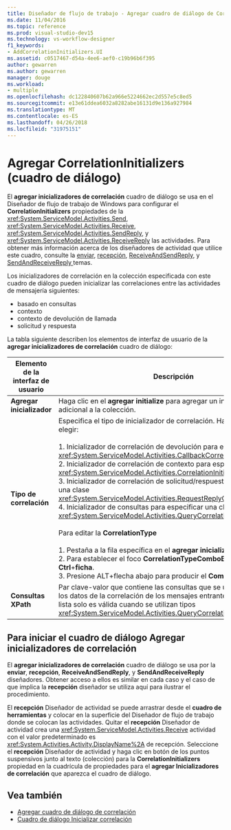 ```yaml
---
title: Diseñador de flujo de trabajo - Agregar cuadro de diálogo de CorrelationInitializers
ms.date: 11/04/2016
ms.topic: reference
ms.prod: visual-studio-dev15
ms.technology: vs-workflow-designer
f1_keywords:
- AddCorrelationInitializers.UI
ms.assetid: c0517467-d54a-4ee6-aef0-c19b96b6f395
author: gewarren
ms.author: gewarren
manager: douge
ms.workload:
- multiple
ms.openlocfilehash: dc122840607b62a966e5224662ec2d557e5c8ed5
ms.sourcegitcommit: e13e61ddea6032a8282abe16131d9e136a927984
ms.translationtype: MT
ms.contentlocale: es-ES
ms.lasthandoff: 04/26/2018
ms.locfileid: "31975151"
---
```

# <a name="add-correlationinitializers-dialog-box"></a>Agregar CorrelationInitializers (cuadro de diálogo)

El **agregar inicializadores de correlación** cuadro de diálogo se usa en el Diseñador de flujo de trabajo de Windows para configurar el **CorrelationInitializers** propiedades de la <xref:System.ServiceModel.Activities.Send>, <xref:System.ServiceModel.Activities.Receive>, <xref:System.ServiceModel.Activities.SendReply>, y <xref:System.ServiceModel.Activities.ReceiveReply> las actividades. Para obtener más información acerca de los diseñadores de actividad que utilice este cuadro, consulte la [enviar](../workflow-designer/send-activity-designer.md), [recepción](../workflow-designer/receive-activity-designer.md), [ReceiveAndSendReply](../workflow-designer/receiveandsendreply-template-designer.md), y [SendAndReceiveReply ](../workflow-designer/sendandreceivereply-template-designer.md) temas.

Los inicializadores de correlación en la colección especificada con este cuadro de diálogo pueden inicializar las correlaciones entre las actividades de mensajería siguientes:

- basado en consultas
- contexto
- contexto de devolución de llamada
- solicitud y respuesta

La tabla siguiente describen los elementos de interfaz de usuario de la **agregar inicializadores de correlación** cuadro de diálogo:

|Elemento de la interfaz de usuario|Descripción|
|----------------|-----------------|
|**Agregar inicializador**|Haga clic en el **agregar initialize** para agregar un inicializador adicional a la colección.|
|**Tipo de correlación**|Especifica el tipo de inicializador de correlación. Hay cuatro tipos a elegir:<br /><br /> 1. Inicializador de correlación de devolución para especificar una clase <xref:System.ServiceModel.Activities.CallbackCorrelationInitializer>.<br />2. Inicializador de correlación de contexto para especificar una clase <xref:System.ServiceModel.Activities.CorrelationInitializer>.<br />3. Inicializador de correlación de solicitud/respuesta para especificar una clase <xref:System.ServiceModel.Activities.RequestReplyCorrelationInitializer>.<br />4. Inicializador de consultas para especificar una clase <xref:System.ServiceModel.Activities.QueryCorrelationInitializer>.<br /><br /> Para editar la **CorrelationType**<br /><br /> 1. Pestaña a la fila específica en el **agregar inicializador** DataGrid.<br />2. Para establecer el foco **CorrelationTypeComboBox**, presione **Ctrl**+**ficha**.<br />3. Presione ALT+flecha abajo para producir el **ComboBox** y editarlo.|
|**Consultas XPath**|Par clave-valor que contiene las consultas que se usan para extraer los datos de la correlación de los mensajes entrantes y salientes. Esta lista solo es válida cuando se utilizan tipos <xref:System.ServiceModel.Activities.QueryCorrelationInitializer>.|

## <a name="to-launch-the-add-correlation-initializers-dialog-box"></a>Para iniciar el cuadro de diálogo Agregar inicializadores de correlación

 El **agregar inicializadores de correlación** cuadro de diálogo se usa por la **enviar**, **recepción**, **ReceiveAndSendReply**, y  **SendAndReceiveReply** diseñadores. Obtener acceso a ellos es similar en cada caso y el caso de que implica la **recepción** diseñador se utiliza aquí para ilustrar el procedimiento.

 El **recepción** Diseñador de actividad se puede arrastrar desde el **cuadro de herramientas** y colocar en la superficie del Diseñador de flujo de trabajo donde se colocan las actividades. Quitar el **recepción** Diseñador de actividad crea una <xref:System.ServiceModel.Activities.Receive> actividad con el valor predeterminado es <xref:System.Activities.Activity.DisplayName%2A> de recepción. Seleccione el **recepción** Diseñador de actividad y haga clic en botón de los puntos suspensivos junto al texto (colección) para la **CorrelationInitializers** propiedad en la cuadrícula de propiedades para el **agregar Inicializadores de correlación** que aparezca el cuadro de diálogo.

## <a name="see-also"></a>Vea también

- [Agregar cuadro de diálogo de correlación](http://msdn.microsoft.com/en-us/9e41a149-e8ab-41b1-8886-ea06a63041b6)
- [Cuadro de diálogo Inicializar correlación](../workflow-designer/initialize-correlation-dialog-box.md)